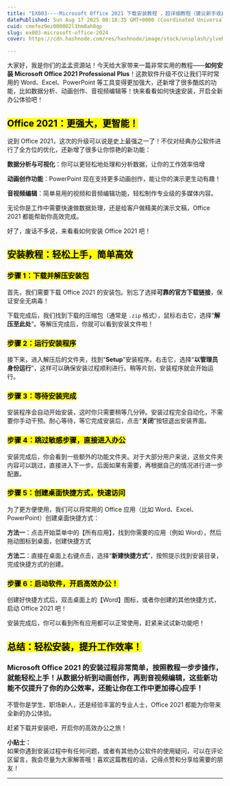 ```yaml
---
title: "EX003----Microsoft Office 2021 下载安装教程 ，超详细教程（建议新手收藏）"
datePublished: Sun Aug 17 2025 08:18:35 GMT+0000 (Coordinated Universal Time)
cuid: cmefez9ez000002l1hm0ah8qp
slug: ex003-microsoft-office-2024
cover: https://cdn.hashnode.com/res/hashnode/image/stock/unsplash/ylveRpZ8L1s/upload/ec2a26b428c0f78fa27839abd3db5f30.jpeg

---
```


大家好，我是你们的孟孟资源站！今天给大家带来一篇非常实用的教程——**如何安装 Microsoft Office 2021 Professional Plus**！这款软件升级不仅让我们平时常用的 Word、Excel、PowerPoint 等工具变得更加强大，还新增了很多酷炫的功能，比如数据分析、动画创作、音视频编辑等！快来看看如何快速安装，开启全新办公体验吧！

## **<mark>Office 2021：更强大，更智能！</mark>**

说到 Office 2021，这次的升级可以说是史上最强之一了！不仅对经典办公软件进行了全方位的优化，还新增了很多让你惊艳的新功能：

**数据分析与可视化**：你可以更轻松地处理和分析数据，让你的工作效率倍增

**动画创作功能**：PowerPoint 现在支持更多动画创作，能让你的演示更生动有趣！

**音视频编辑**：简单易用的视频和音频编辑功能，轻松制作专业级的多媒体内容。

无论你是工作中需要快速做数据处理，还是给客户做精美的演示文稿，Office 2021 都能帮助你高效完成。

好了，废话不多说，来看看如何安装 Office 2021 吧！

## **<mark>安装教程：轻松上手，简单高效</mark>**

### **<mark>步骤 1：下载并解压安装包</mark>**

首先，我们需要下载 Office 2021 的安装包。别忘了选择**可靠的官方下载链接**，保证安全无病毒！

下载完成后，我们找到下载的压缩包（通常是 `.zip` 格式），鼠标右击它，选择“**解压至此处**”。等解压完成后，你就可以看到安装文件啦！

### **<mark>步骤 2：运行安装程序</mark>**

接下来，进入解压后的文件夹，找到“**Setup**”安装程序。右击它，选择“**以管理员身份运行**”，这样可以确保安装过程顺利进行。稍等片刻，安装程序就会开始运行。

### **<mark>步骤 3：等待安装完成</mark>**

安装程序会自动开始安装，这时你只需要稍等几分钟。安装过程完全自动化，不需要你手动干预。耐心等待，等它完成安装后，点击“**关闭**”按钮退出安装界面。

### **<mark>步骤 4：跳过敏感步骤，直接进入办公</mark>**

安装完成后，你会看到一些额外的功能文件夹。对于大部分用户来说，这些文件夹内容可以跳过，直接进入下一步。后面如果有需要，再根据自己的情况进行进一步配置。

### **<mark>步骤 5：创建桌面快捷方式，快速访问</mark>**

为了更方便使用，我们可以将常用的 Office 应用（比如 Word、Excel、PowerPoint）创建桌面快捷方式：

**方法一**：点击开始菜单中的【所有应用】，找到你需要的应用（例如 Word），然后拖动图标到桌面，创建快捷方式

**方法二**：直接在桌面上右键点击，选择“**新建快捷方式**”，按照提示找到安装目录，完成快捷方式的创建。

### **<mark>步骤 6：启动软件，开启高效办公！</mark>**

创建好快捷方式后，双击桌面上的【Word】图标，或者你创建的其他快捷方式，启动 Office 2021 吧！

安装完成后，你可以看到所有应用都可以正常使用，赶紧来试试新功能吧！

## **<mark>总结：轻松安装，提升工作效率！</mark>**

### **Microsoft Office 2021 的安装过程非常简单，按照教程一步步操作，就能轻松上手！从数据分析到动画创作，再到音视频编辑，这些新功能不仅提升了你的办公效率，还能让你在工作中更加得心应手！**

不管你是学生、职场新人，还是经验丰富的专业人士，Office 2021 都能为你带来全新的办公体验。

赶紧下载并安装吧，开启你的高效办公之旅！

  
**小贴士：**  
如果你遇到安装过程中有任何问题，或者有其他办公软件的使用疑问，可以在评论区留言，我会尽量为大家解答哦！喜欢这篇教程的话，记得点赞和分享给需要的朋友！

---